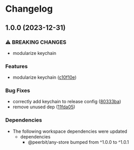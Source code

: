 # Changelog

## 1.0.0 (2023-12-31)


### ⚠ BREAKING CHANGES

* modularize keychain

### Features

* modularize keychain ([c10f10e](https://github.com/dao-xyz/peerbit/commit/c10f10e0beb58e38fa95d465962f43ab1aee75ef))


### Bug Fixes

* correctly add keychain to release config ([80333ba](https://github.com/dao-xyz/peerbit/commit/80333ba06c5479440c41ed2f3d86c80edf7bd383))
* remove unused dep ([11fda05](https://github.com/dao-xyz/peerbit/commit/11fda059bcce4771c5b5e8ab7aa0bf1d5cacb115))


### Dependencies

* The following workspace dependencies were updated
  * dependencies
    * @peerbit/any-store bumped from ^1.0.0 to ^1.0.1
